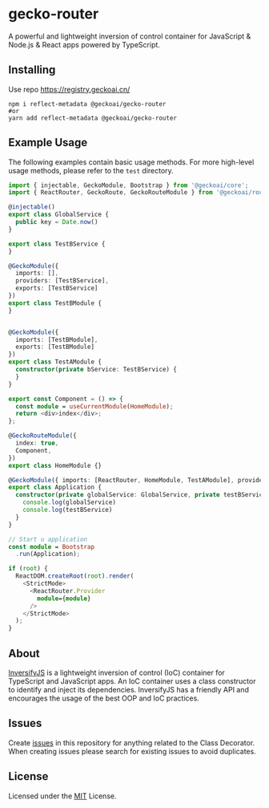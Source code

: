 # gecko-router
A powerful and lightweight inversion of control container for JavaScript & Node.js & React apps powered by TypeScript.


## Installing

Use repo https://registry.geckoai.cn/

```shell
npm i reflect-metadata @geckoai/gecko-router
#or
yarn add reflect-metadata @geckoai/gecko-router
```

## Example Usage

The following examples contain basic usage methods. For more high-level usage methods, please refer to the `test` directory. 


```typescript jsx
import { injectable, GeckoModule, Bootstrap } from '@geckoai/core';
import { ReactRouter, GeckoRoute, GeckoRouteModule } from '@geckoai/router';

@injectable()
export class GlobalService {
  public key = Date.now()
}

export class TestBService {
}

@GeckoModule({
  imports: [],
  providers: [TestBService],
  exports: [TestBService]
})
export class TestBModule {
}


@GeckoModule({
  imports: [TestBModule],
  exports: [TestBModule]
})
export class TestAModule {
  constructor(private bService: TestBService) {
  }
}

export const Component = () => {
  const module = useCurrentModule(HomeModule);
  return <div>index</div>;
};

@GeckoRouteModule({
  index: true,
  Component,
})
export class HomeModule {}

@GeckoModule({ imports: [ReactRouter, HomeModule, TestAModule], providers: [GlobalService] })
export class Application {
  constructor(private globalService: GlobalService, private testBService: TestBService) {
    console.log(globalService)
    console.log(testBService)
  }
}

// Start u application
const module = Bootstrap
  .run(Application);

if (root) {
  ReactDOM.createRoot(root).render(
    <StrictMode>
      <ReactRouter.Provider
        module={module}
      />
    </StrictMode>
  );
}
```

## About
[InversifyJS](https://github.com/inversify/InversifyJS.git) is a lightweight inversion of control (IoC) container for TypeScript and JavaScript apps. An IoC container uses a class constructor to identify and inject its dependencies. InversifyJS has a friendly API and encourages the usage of the best OOP and IoC practices.


## Issues
Create [issues](https://github.com/geckoai/gecko-router/issues) in this repository for anything related to the Class Decorator. When creating issues please search for existing issues to avoid duplicates.


## License
Licensed under the [MIT](https://github.com/geckoai/gecko-router/blob/master/LICENSE) License.